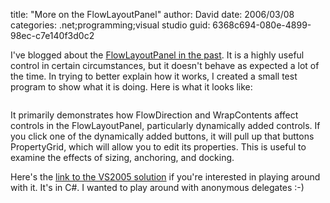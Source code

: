 
title: "More on the FlowLayoutPanel"
author: David
date: 2006/03/08
categories: .net;programming;visual studio
guid: 6368c694-080e-4899-98ec-c7e140f3d0c2

I've blogged about the [FlowLayoutPanel in the past](/blog/2006/01/24/some-notes-on-the-flowlayoutpanel/). It is a highly useful control in certain circumstances, but it doesn't behave as expected a lot of the time. In trying to better explain how it works, I created a small test program to show what it is doing. Here is what it looks like:

<img alt="" hspace="0" src="https://s3.amazonaws.com/mohundro/blog/2006-03-08-FlowLayout.jpg" align="baseline" border="0">

It primarily demonstrates how FlowDirection and WrapContents affect controls in the FlowLayoutPanel, particularly dynamically added controls. If you click one of the dynamically added buttons, it will pull up that buttons PropertyGrid, which will allow you to edit its properties. This is useful to examine the effects of sizing, anchoring, and docking.

Here's the [link to the VS2005 solution](https://s3.amazonaws.com/mohundro/blog/FlowPanelTesting.zip) if you're interested in playing around with it. It's in C#. I wanted to play around with anonymous delegates :-)

